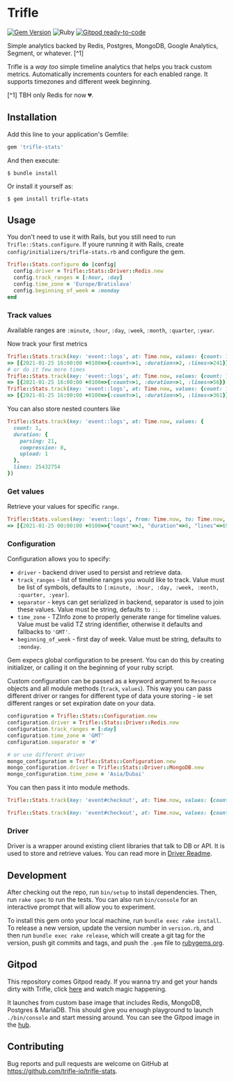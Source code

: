 # Trifle

[![Gem Version](https://badge.fury.io/rb/trifle-stats.svg)](https://badge.fury.io/rb/trifle-stats)
![Ruby](https://github.com/trifle-io/trifle-stats/workflows/Ruby/badge.svg?branch=main)
[![Gitpod ready-to-code](https://img.shields.io/badge/Gitpod-ready--to--code-blue?logo=gitpod)](https://gitpod.io/#https://github.com/trifle-io/trifle-stats)

Simple analytics backed by Redis, Postgres, MongoDB, Google Analytics, Segment, or whatever. [^1]

Trifle is a _way too_ simple timeline analytics that helps you track custom metrics. Automatically increments counters for each enabled range. It supports timezones and different week beginning.

[^1] TBH only Redis for now 💔.

## Installation

Add this line to your application's Gemfile:

```ruby
gem 'trifle-stats'
```

And then execute:

    $ bundle install

Or install it yourself as:

    $ gem install trifle-stats

## Usage

You don't need to use it with Rails, but you still need to run `Trifle::Stats.configure`. If youre running it with Rails, create `config/initializers/trifle-stats.rb` and configure the gem.

```ruby
Trifle::Stats.configure do |config|
  config.driver = Trifle::Stats::Driver::Redis.new
  config.track_ranges = [:hour, :day]
  config.time_zone = 'Europe/Bratislava'
  config.beginning_of_week = :monday
end
```

### Track values

Available ranges are `:minute`, `:hour`, `:day`, `:week`, `:month`, `:quarter`, `:year`.

Now track your first metrics
```ruby
Trifle::Stats.track(key: 'event::logs', at: Time.now, values: {count: 1, duration: 2, lines: 241})
=> [{2021-01-25 16:00:00 +0100=>{:count=>1, :duration=>2, :lines=>241}}, {2021-01-25 00:00:00 +0100=>{:count=>1, :duration=>2, :lines=>241}}]
# or do it few more times
Trifle::Stats.track(key: 'event::logs', at: Time.now, values: {count: 1, duration: 1, lines: 56})
=> [{2021-01-25 16:00:00 +0100=>{:count=>1, :duration=>1, :lines=>56}}, {2021-01-25 00:00:00 +0100=>{:count=>1, :duration=>1, :lines=>56}}]
Trifle::Stats.track(key: 'event::logs', at: Time.now, values: {count: 1, duration: 5, lines: 361})
=> [{2021-01-25 16:00:00 +0100=>{:count=>1, :duration=>5, :lines=>361}}, {2021-01-25 00:00:00 +0100=>{:count=>1, :duration=>5, :lines=>361}}]
```

You can also store nested counters like
```ruby
Trifle::Stats.track(key: 'event::logs', at: Time.now, values: {
  count: 1,
  duration: {
    parsing: 21,
    compression: 8,
    upload: 1
  },
  lines: 25432754
})
```

### Get values

Retrieve your values for specific `range`.
```ruby
Trifle::Stats.values(key: 'event::logs', from: Time.now, to: Time.now, range: :day)
=> [{2021-01-25 00:00:00 +0100=>{"count"=>3, "duration"=>8, "lines"=>658}}]
```

### Configuration

Configuration allows you to specify:
- `driver` - backend driver used to persist and retrieve data.
- `track_ranges` - list of timeline ranges you would like to track. Value must be list of symbols, defaults to `[:minute, :hour, :day, :week, :month, :quarter, :year]`.
- `separator` - keys can get serialized in backend, separator is used to join these values. Value must be string, defaults to `::`.
- `time_zone` - TZInfo zone to properly generate range for timeline values. Value must be valid TZ string identifier, otherwise it defaults and fallbacks to `'GMT'`.
- `beginning_of_week` - first day of week. Value must be string, defaults to `:monday`.

Gem expecs global configuration to be present. You can do this by creating initializer, or calling it on the beginning of your ruby script.

Custom configuration can be passed as a keyword argument to `Resource` objects and all module methods (`track`, `values`). This way you can pass different driver or ranges for different type of data youre storing - ie set different ranges or set expiration date on your data.

```ruby
configuration = Trifle::Stats::Configuration.new
configuration.driver = Trifle::Stats::Driver::Redis.new
configuration.track_ranges = [:day]
configuration.time_zone = 'GMT'
configuration.separator = '#'

# or use different driver
mongo_configuration = Trifle::Stats::Configuration.new
mongo_configuration.driver = Trifle::Stats::Driver::MongoDB.new
mongo_configuration.time_zone = 'Asia/Dubai'
```

You can then pass it into module methods.
```ruby
Trifle::Stats.track(key: 'event#checkout', at: Time.now, values: {count: 1}, config: configuration)

Trifle::Stats.track(key: 'event#checkout', at: Time.now, values: {count: 1}, config: mongo_configuration)
```

### Driver

Driver is a wrapper around existing client libraries that talk to DB or API. It is used to store and retrieve values. You can read more in [Driver Readme](https://github.com/trifle-io/trifle-stats/tree/main/lib/trifle/ruby/driver).

## Development

After checking out the repo, run `bin/setup` to install dependencies. Then, run `rake spec` to run the tests. You can also run `bin/console` for an interactive prompt that will allow you to experiment.

To install this gem onto your local machine, run `bundle exec rake install`. To release a new version, update the version number in `version.rb`, and then run `bundle exec rake release`, which will create a git tag for the version, push git commits and tags, and push the `.gem` file to [rubygems.org](https://rubygems.org).

## Gitpod

This repository comes Gitpod ready. If you wanna try and get your hands dirty with Trifle, click [here](https://gitpod.io/#https://github.com/trifle-io/trifle-stats) and watch magic happening.

It launches from custom base image that includes Redis, MongoDB, Postgres & MariaDB. This should give you enough playground to launch `./bin/console` and start messing around. You can see the Gitpod image in the [hub](https://hub.docker.com/r/trifle/gitpod).

## Contributing

Bug reports and pull requests are welcome on GitHub at https://github.com/trifle-io/trifle-stats.
